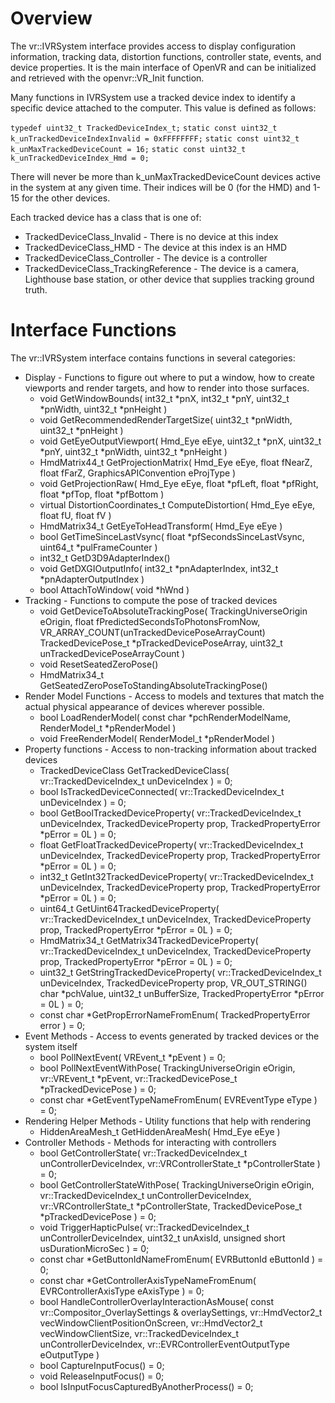 # Overview

The vr::IVRSystem interface provides access to display configuration information, tracking data, distortion functions, controller state, events, and device properties. It is the main interface of OpenVR and can be initialized and retrieved with the openvr::VR_Init function.

Many functions in IVRSystem use a tracked device index to identify a specific device attached to the computer. This value is defined as follows:

 `typedef uint32_t TrackedDeviceIndex_t;`
 `static const uint32_t k_unTrackedDeviceIndexInvalid = 0xFFFFFFFF;`
 `static const uint32_t k_unMaxTrackedDeviceCount = 16;`
 `static const uint32_t k_unTrackedDeviceIndex_Hmd = 0;`

There will never be more than k_unMaxTrackedDeviceCount devices active in the system at any given time. Their indices will be 0 (for the HMD) and 1-15 for the other devices. 

Each tracked device has a class that is one of:
* TrackedDeviceClass_Invalid - There is no device at this index
* TrackedDeviceClass_HMD - The device at this index is an HMD
* TrackedDeviceClass_Controller - The device is a controller
* TrackedDeviceClass_TrackingReference - The device is a camera, Lighthouse base station, or other device that supplies tracking ground truth.

# Interface Functions

The vr::IVRSystem interface contains functions in several categories:
* Display - Functions to figure out where to put a window, how to create viewports and render targets, and how to render into those surfaces.
  * void GetWindowBounds( int32_t *pnX, int32_t *pnY, uint32_t *pnWidth, uint32_t *pnHeight )
  * void GetRecommendedRenderTargetSize( uint32_t *pnWidth, uint32_t *pnHeight )
  * void GetEyeOutputViewport( Hmd_Eye eEye, uint32_t *pnX, uint32_t *pnY, uint32_t *pnWidth, uint32_t *pnHeight )
  * HmdMatrix44_t GetProjectionMatrix( Hmd_Eye eEye, float fNearZ, float fFarZ, GraphicsAPIConvention eProjType )
  * void GetProjectionRaw( Hmd_Eye eEye, float *pfLeft, float *pfRight, float *pfTop, float *pfBottom )
  * virtual DistortionCoordinates_t ComputeDistortion( Hmd_Eye eEye, float fU, float fV )
  * HmdMatrix34_t GetEyeToHeadTransform( Hmd_Eye eEye )
  * bool GetTimeSinceLastVsync( float *pfSecondsSinceLastVsync, uint64_t *pulFrameCounter )
  * int32_t GetD3D9AdapterIndex()
  * void GetDXGIOutputInfo( int32_t *pnAdapterIndex, int32_t *pnAdapterOutputIndex )
  * bool AttachToWindow( void *hWnd )
* Tracking - Functions to compute the pose of tracked devices
  * void GetDeviceToAbsoluteTrackingPose( TrackingUniverseOrigin eOrigin, float fPredictedSecondsToPhotonsFromNow, VR_ARRAY_COUNT(unTrackedDevicePoseArrayCount) TrackedDevicePose_t *pTrackedDevicePoseArray, uint32_t unTrackedDevicePoseArrayCount )
  * void ResetSeatedZeroPose()
  * HmdMatrix34_t GetSeatedZeroPoseToStandingAbsoluteTrackingPose()
* Render Model Functions - Access to models and textures that match the actual physical appearance of devices wherever possible.
  * bool LoadRenderModel( const char *pchRenderModelName, RenderModel_t *pRenderModel )
  * void FreeRenderModel( RenderModel_t *pRenderModel )
* Property functions - Access to non-tracking information about tracked devices
  * TrackedDeviceClass GetTrackedDeviceClass( vr::TrackedDeviceIndex_t unDeviceIndex ) = 0;
  * bool IsTrackedDeviceConnected( vr::TrackedDeviceIndex_t unDeviceIndex ) = 0;
  * bool GetBoolTrackedDeviceProperty( vr::TrackedDeviceIndex_t unDeviceIndex, TrackedDeviceProperty prop, TrackedPropertyError *pError = 0L ) = 0;
  * float GetFloatTrackedDeviceProperty( vr::TrackedDeviceIndex_t unDeviceIndex, TrackedDeviceProperty prop, TrackedPropertyError *pError = 0L ) = 0;
  * int32_t GetInt32TrackedDeviceProperty( vr::TrackedDeviceIndex_t unDeviceIndex, TrackedDeviceProperty prop, TrackedPropertyError *pError = 0L ) = 0;
  * uint64_t GetUint64TrackedDeviceProperty( vr::TrackedDeviceIndex_t unDeviceIndex, TrackedDeviceProperty prop, TrackedPropertyError *pError = 0L ) = 0;
  * HmdMatrix34_t GetMatrix34TrackedDeviceProperty( vr::TrackedDeviceIndex_t unDeviceIndex, TrackedDeviceProperty prop, TrackedPropertyError *pError = 0L ) = 0;
  * uint32_t GetStringTrackedDeviceProperty( vr::TrackedDeviceIndex_t unDeviceIndex, TrackedDeviceProperty prop, VR_OUT_STRING() char *pchValue, uint32_t unBufferSize, TrackedPropertyError *pError = 0L ) = 0;
  * const char *GetPropErrorNameFromEnum( TrackedPropertyError error ) = 0;
* Event Methods - Access to events generated by tracked devices or the system itself
  * bool PollNextEvent( VREvent_t *pEvent ) = 0;
  * bool PollNextEventWithPose( TrackingUniverseOrigin eOrigin, vr::VREvent_t *pEvent, vr::TrackedDevicePose_t *pTrackedDevicePose ) = 0;
  * const char *GetEventTypeNameFromEnum( EVREventType eType ) = 0;
* Rendering Helper Methods - Utility functions that help with rendering
  * HiddenAreaMesh_t GetHiddenAreaMesh( Hmd_Eye eEye )
* Controller Methods - Methods for interacting with controllers
  * bool GetControllerState( vr::TrackedDeviceIndex_t unControllerDeviceIndex, vr::VRControllerState_t *pControllerState ) = 0;
  * bool GetControllerStateWithPose( TrackingUniverseOrigin eOrigin, vr::TrackedDeviceIndex_t unControllerDeviceIndex, vr::VRControllerState_t *pControllerState, TrackedDevicePose_t *pTrackedDevicePose ) = 0;
  * void TriggerHapticPulse( vr::TrackedDeviceIndex_t unControllerDeviceIndex, uint32_t unAxisId, unsigned short usDurationMicroSec ) = 0;
  * const char *GetButtonIdNameFromEnum( EVRButtonId eButtonId ) = 0;
  * const char *GetControllerAxisTypeNameFromEnum( EVRControllerAxisType eAxisType ) = 0;
  * bool HandleControllerOverlayInteractionAsMouse( const vr::Compositor_OverlaySettings & overlaySettings, 	vr::HmdVector2_t vecWindowClientPositionOnScreen, vr::HmdVector2_t vecWindowClientSize,		vr::TrackedDeviceIndex_t unControllerDeviceIndex, vr::EVRControllerEventOutputType eOutputType	)
  * bool CaptureInputFocus() = 0;
  * void ReleaseInputFocus() = 0;
  * bool IsInputFocusCapturedByAnotherProcess() = 0;

